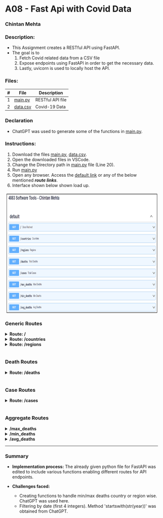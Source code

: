 # A08 - Fast Api with Covid Data

### Chintan Mehta

### Description:
* This Assignment creates a RESTful API using FastAPI. 
* The goal is to 
    1. Fetch Covid related data from a CSV file
    2. Expose endpoints using FastAPI in order to get the necessary data. 
    3. Lastly, uvicorn is used to locally host the API.


### Files:

|   #   | File     | Description                                      |
| :---: | -------- | ------------------------------------------------ |
|   1   | [main.py](https://github.com/chill-chin/4883-Software-Tools/blob/main/Assignments/A08/main.py)  | RESTful API file          |
|  2    | [data.csv](https://github.com/chill-chin/4883-Software-Tools/blob/main/Assignments/A08/data.csv) | Covid-19 Data

### Declaration
* ChatGPT was used to generate some of the functions in [main.py](https://github.com/chill-chin/4883-Software-Tools/blob/main/Assignments/A08/main.py).

### Instructions:
1. Download the files [main.py](https://github.com/chill-chin/4883-Software-Tools/blob/main/Assignments/A08/main.py), [data.csv](https://github.com/chill-chin/4883-Software-Tools/blob/main/Assignments/A08/data.csv).
2. Open the downloaded files in VSCode.
3. Change the Directory path in [main.py](https://github.com/chill-chin/4883-Software-Tools/blob/main/Assignments/A08/main.py) file (Line 20).
4. Run [main.py](https://github.com/chill-chin/4883-Software-Tools/blob/main/Assignments/A08/main.py)
5. Open any browser. Access the [default link](http://127.0.0.1:5000) or any of the below mentioned **_route links_**.
6. Interface shown below shown load up.

<img align="center" width="800" height="400" src="https://github.com/chill-chin/4883-Software-Tools/blob/main/Assignments/A08/FastAPI.png">


### Generic Routes

<details>
<summary><b> Route: / </b></summary>

* Retrieves the documentation provided by swagger.

* #### Request URL: [http://127.0.0.1:5000](http://127.0.0.1:5000)
</details>


<details>
<summary><b> Route: /countries </b></summary>

* This route will return a list of unique countries in the Covid data file.
    
* **Params:**
    * None

* **Returns:**
    * (object) : List of countries

* #### Request URL: [http://127.0.0.1:5000/countries](http://127.0.0.1:5000/countries)

* #### Success:
    ```
    {
        "countries": [
            "Afghanistan",
            "Albania",
            "Algeria",
            "American Samoa"
            ],
        "success": True
    }
    ```

* #### Error: 
    // Change 'Country' to 'Contry' in main.py (line 65)
    ```
    {
        "error": "'Contry'",
        "success": False
    }   
    ```

</details>


<details>
<summary><b> Route: /regions </b></summary>

* This route will return a list of WHO regions.
    
* **Params:**
  - None

* **Returns:**
  - (object) : List of regions

* #### Request URL: [http://127.0.0.1:5000/regions](http://127.0.0.1:5000/regions)

* #### Success:
    ```
    {
        "regions": [
            "EMRO",
            "EURO",
            "AFRO",
            "WPRO",
            "AMRO",
            "SEARO",
            "Other"
        ],
        "success": True
    }
    ```

* #### Error: 
    // Change 'WHO_region' to 'WHO' in main.py (line 110)

    ```
    {
        "error": "'WHO'",
        "success": False
    }  
    ```
</details>

#
### Death Routes

<details>
<summary><b> Route: /deaths </b></summary>

* This method will return total deaths, and can also return deaths by country, region or year.

*  **Params:**
    - Country (str) : A Country name
    - Region (str)  : A Region name
    - Year (int)    : A 4 digit year

* **Returns:**
    - (int) : Total deaths based on the parameters

* #### Request URL 1: [http://127.0.0.1:5000/deaths](http://127.0.0.1:5000/deaths)

* #### Success Response 1:

        {
        "total_deaths": 6945714,
        "params": {
            "country": null,
            "region": null,
            "year": null
        },
        "success": true
        }

* #### Request URL 2: [http://127.0.0.1:5000/deaths?region=EURO&year=2021](http://127.0.0.1:5000/deaths?region=EURO&year=2021)
  
* #### Success Response 2:
        
        {
        "total_deaths": 1087689,
        "params": {
            "country": null,
            "region": "EURO",
            "year": 2021
        },
        "success": true
        }

</details>


#
### Case Routes

<details>
<summary><b> Route: /cases </b></summary>

* This method will return total cases, and can also return cases by country, region or year.

* **Params:**
    - Country (str) : A Country name
    - Region (str)  : A Region name
    - Year (int)    : A 4 digit year

* **Returns:**
    - (int) : Total cases based on the parameters

* #### Request URL 1: [http://127.0.0.1:5000/cases](http://127.0.0.1:5000/cases)

* #### Success Response 1:

        {
        "total_cases": 768187096,
        "params": {
            "country": null,
            "region": null,
            "year": null
        },
        "success": true
        }

* #### Request URL 2: [http://127.0.0.1:5000/cases?region=EURO&year=2021](http://127.0.0.1:5000/cases?region=EURO&year=2021)

* #### Success Response 2:

        {
        "total_cases": 74824714,
        "params": {
            "country": null,
            "region": "EURO",
            "year": 2021
        },
        "success": true
        }

</details>

#
### Aggregate Routes

<details>
<summary><b> /max_deaths </b></summary>

* This method will return the country with most deaths cumulatively or between a date range.

* **Params:**
    - min_date (str) : Start Date
    - max_date (str) : End Date

* **Returns:**
    - (int) : Cumulative deaths

* #### Request URL 1: [http://127.0.0.1:5000/max_deaths](http://127.0.0.1:5000/max_deaths)

* #### Success Response 1:
        {
        "max_deaths_country": "United States of America",
        "cumulative_deaths": 1127152,
        "params": {
            "min_date": null,
            "max_date": null
        },
        "success": true
        }
    
* #### Request URL Example 2:

[http://127.0.0.1:5000/max_deaths?min_date=2022-01-01&max_date=2023-01-01](http://127.0.0.1:5000/max_deaths?min_date=2022-01-01&max_date=2023-01-01)

* #### Success Response 2:

        {
        "max_deaths_country": "United States of America",
        "cumulative_deaths": 1082456,
        "params": {
            "min_date": "2022-01-01",
            "max_date": "2023-01-01"
        },
        "success": true
        }

</details>


<details>
<summary><b> /min_deaths </b></summary>

* This method will return the country with minimum deaths cumulatively or between a date range.

* **Params:**
    - min_date (str) : Start Date
    - max_date (str) : End Date

* **Returns:**
    - (int) : Cumulative deaths

* #### Request URL 1: [http://127.0.0.1:5000/min_deaths](http://127.0.0.1:5000/min_deaths)

* #### Success Response 1:

        {
        "min_deaths_country": "Afghanistan",
        "cumulative_deaths": 0,
        "params": {
            "min_date": null,
            "max_date": null
        },
        "success": true
        }
    
#### Request URL 2: [http://127.0.0.1:5000/min_deaths?min_date=2022-01-01&max_date=2023-01-01](http://127.0.0.1:5000/min_deaths?min_date=2022-01-01&max_date=2023-01-01)

#### Success Response 2:

        {
        "min_deaths_country": "American Samoa",
        "cumulative_deaths": 0,
        "params": {
            "min_date": "2022-01-01",
            "max_date": "2023-01-01"
        },
        "success": true
        }

</details>


<details>
<summary><b> /avg_deaths </b></summary>

* This method will return average deaths by country and region.

* **Params:**
    - Country (str) : A Country name
    - Region (str)  : A Region name

* **Returns:**
    - (int) : Average deaths based on the parameters

* #### Request URL 1: [http://127.0.0.1:5000/avg_deaths?country=India](http://127.0.0.1:5000/avg_deaths?country=India)

* #### Success Response 1:

        {
        "avg_deaths": 84,
        "params": {
            "country": "India",
            "region": null
        },
        "success": true
        }

* #### Request URL 2: [http://localhost:5000/avg_deaths?region=EURO](http://localhost:5000/avg_deaths?region=EURO)

* #### Success Response 2:

        {
        "avg_deaths": 123,
        "params": {
            "country": null,
            "region": "EURO"
        },
        "success": true
        }

</details>

---

### Summary
* **Implementation process:** The already given python file for FastAPI was edited to include various functions enabling different routes for API endpoints.

* **Challenges faced:**

    * Creating functions to handle min/max deaths country or region wise. ChatGPT was used here. 
    * Filtering by date (first 4 integers). Method 'startswith(str(year))' was obtained from ChatGPT.
